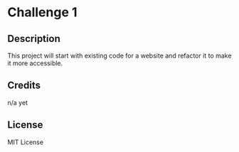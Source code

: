 # Challenge 1

## Description
This project will start with existing code for a website and refactor it to make it more accessible. 

## Credits
n/a yet

## License
MIT License
